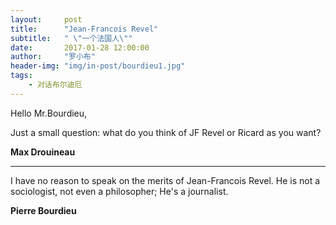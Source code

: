 ```yaml
---
layout:     post
title:      "Jean-Francois Revel"
subtitle:   " \"一个法国人\""
date:       2017-01-28 12:00:00
author:     "罗小布"
header-img: "img/in-post/bourdieu1.jpg"
tags:
    - 对话布尔迪厄
---
```




Hello Mr.Bourdieu, 

Just a small question: what do you think of JF Revel or Ricard as you want?

**Max Drouineau**

---

I have no reason to speak on the merits of Jean-Francois Revel. He is not a sociologist, not even a philosopher; He's a journalist.

**Pierre Bourdieu**